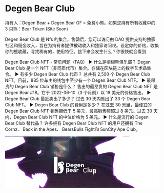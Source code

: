 # Degen Bear Club

持有人：Degen Bear + Degen Bear GF = 免费小熊。如果您持有所有收藏中的 3 只熊：Bear Token (Site Soon)

Degen Bear Club 是 Nfs 的集合，售罄后，您可以访问由 DAO 提供支持的独家社区和佣金收入，旨在为持有者提供被动收入和独家访问权。设定你的价格，收集你的熊收藏，寻找稀有的，使用特征。接下来会发生什么？你很快就会看到

Degen Bear Club NFT - 常见问题（FAQ）
▶ 什么是德根熊俱乐部？
Degen Bear Club 是一个 NFT（非同质代币）集合。存储在区块链上的数字艺术品集合。
▶ 有多少 Degen Bear Club 代币？
总共有 2,500 个 Degen Bear Club NFT。目前，885 位车主的钱包中至少有一个 Degen Bear Club NTF。
▶ 最昂贵的 Degen Bear Club 销售是什么？
售出的最昂贵的 Degen Bear Club NFT 是 Degen Bear #18。它于 2022-06-10（3 个月前）以 18 美元的价格售出。
▶ Degen Bear Club 最近卖出了多少？
过去 30 天内售出了 33 个 Degen Bear Club NFT。
▶ Degen Bear Club 的费用是多少？
在过去 30 天里，最便宜的 Degen Bear Club NFT 销售额低于 5 美元，最高销售额超过 8 美元。过去 30 天内，Degen Bear Club NFT 的中位价格为 5 美元。
▶ 什么是流行的 Degen Bear Club 替代品？
许多拥有 Degen Bear Club NFT 的用户还拥有 The Cornz、 Back in the Apes、 BearsBulls Fight和 SunCity Ape Club。

![nft](unnamed.jpg)
